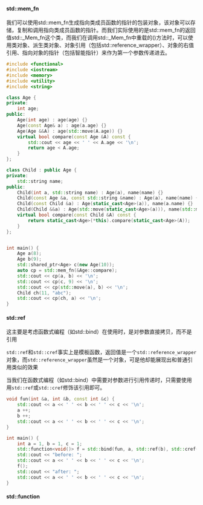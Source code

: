 #### std::mem_fn

我们可以使用std::mem_fn生成指向类成员函数的指针的包装对象，该对象可以存储，复制和调用指向类成员函数的指针。而我们实际使用的是std::mem_fn的返回值std::_Mem_fn这个类，而我们在调用std::_Mem_fn中重载的()方法时，可以使用类对象、派生类对象、对象引用（包括std::reference_wrapper）、对象的右值引用、指向对象的指针（包括智能指针）来作为第一个参数传递进去。

```cpp
#include <functional>
#include <iostream>
#include <memory>
#include <utility>
#include <string>

class Age {
private:
    int age;
public:
    Age(int age) : age(age) {}
    Age(const Age& a) : age(a.age) {}
    Age(Age &&A) : age(std::move(A.age)) {} 
    virtual bool compare(const Age &A) const { 
        std::cout << age << ' ' << A.age << '\n';
        return age < A.age;
    }
};

class Child : public Age {
private:
    std::string name;
public:
    Child(int a, std::string name) : Age(a), name(name) {}
    Child(const Age &a, const std::string &name) : Age(a), name(name) {}
    Child(const Child &a) : Age(static_cast<Age>(a)), name(a.name) {}
    Child(Child &&a) : Age(std::move(static_cast<Age>(a))), name(std::move(a.name)) {}
    virtual bool compare(const Child &A) const {
        return static_cast<Age>(*this).compare(static_cast<Age>(A));
    }
};


int main() {
    Age a(8);
    Age b(9);
    std::shared_ptr<Age> c(new Age(10));
    auto cp = std::mem_fn(&Age::compare);
    std::cout << cp(a, b) << '\n';
    std::cout << cp(c, 9) << '\n';
    std::cout << cp(std::move(a), b) << '\n';
    Child ch(11, "abc");
    std::cout << cp(ch, a) << '\n';
}
```

#### std::ref

这主要是考虑函数式编程（如std::bind）在使用时，是对参数直接拷贝，而不是引用

`std::ref`和`std::cref`事实上是模板函数，返回值是一个`std::reference_wrapper`对象，而`std::reference_wrapper`虽然是一个对象，可是他却能展现出和普通引用类似的效果

当我们在函数式编程（如std::bind）中需要对参数进行引用传递时，只需要使用用`std::ref`或`std::cref`修饰该引用即可。

```cpp
void fun(int &a, int &b, const int &c) {
    std::cout << a << ' ' << b << ' ' << c << '\n';
    a ++;
    b ++;
    std::cout << a << ' ' << b << ' ' << c << '\n';
}

int main() {
    int a = 1, b = 1, c = 1;
    std::function<void()> f = std::bind(fun, a, std::ref(b), std::cref(c));
    std::cout << "before: ";
    std::cout << a << ' ' << b << ' ' << c << '\n';    
    f();
    std::cout << "after: ";
    std::cout << a << ' ' << b << ' ' << c << '\n';
}
```

#### std::function